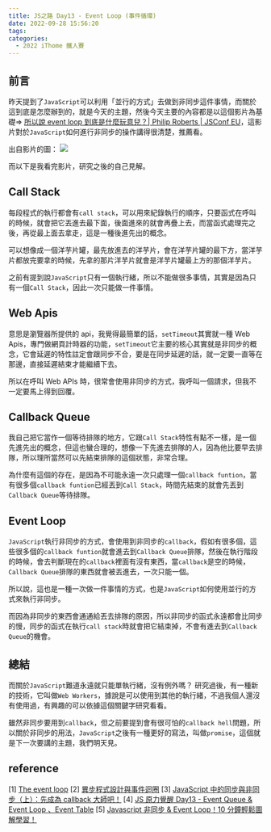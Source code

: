 ```yaml
---
title: JS之路 Day13 - Event Loop (事件循環)
date: 2022-09-28 15:56:20
tags:
categories:
  - 2022 iThome 鐵人賽
---
```


## 前言

昨天提到了`JavaScript`可以利用「並行的方式」去做到非同步這件事情，而關於這到底是怎麼辦到的，就是今天的主題，然後今天主要的內容都是以這個影片為基礎=> [所以說 event loop 到底是什麼玩意兒？| Philip Roberts | JSConf EU](https://www.youtube.com/watch?v=8aGhZQkoFbQ&ab_channel=JSConf)，這影片對於`JavaScript`如何進行非同步的操作講得很清楚，推薦看。

<!--more-->

出自影片的圖：
![](https://i.imgur.com/volAZAZ.png)

而以下是我看完影片，研究之後的自己見解。

## Call Stack

每段程式的執行都會有`call stack`，可以用來紀錄執行的順序，只要函式在呼叫的時候，就會把它丟進去最下面，後面進來的就會再疊上去，而當函式處理完之後，再從最上面去拿走，這是一種後進先出的概念。

可以想像成一個洋芋片罐，最先放進去的洋芋片，會在洋芋片罐的最下方，當洋芋片都放完要拿的時候，先拿的那片洋芋片就會是洋芋片罐最上方的那個洋芋片。

之前有提到說`JavaScript`只有一個執行緒，所以不能做很多事情，其實是因為只有一個`Call Stack`，因此一次只能做一件事情。

## Web Apis

意思是瀏覽器所提供的 api，我覺得最簡單的話，`setTimeout`其實就一種 Web Apis，專門做網頁計時器的功能，`setTimeout`它主要的核心其實就是非同步的概念，它會延遲的特性註定會跟同步不合，要是在同步延遲的話，就一定要一直等在那邊，直接延遲結束才能繼續下去。

所以在呼叫 Web APIs 時，很常會使用非同步的方式，我呼叫一個請求，但我不一定要馬上得到回覆。

## Callback Queue

我自己把它當作一個等待排隊的地方，它跟`Call Stack`特性有點不一樣，是一個先進先出的概念，但這也蠻合理的，想像一下先進去排隊的人，因為他比要早去排隊，所以理所當然可以先結束排隊的這個狀態，非常合理。

為什麼有這個的存在，是因為不可能永遠一次只處理一個`callback funtion`，當有很多個`callback funtion`已經丟到`Call Stack`，時間先結束的就會先丟到`Callback Queue`等待排隊。

## Event Loop

`JavaScript`執行非同步的方式，會使用到非同步的`callback`，假如有很多個，這些很多個的`callback funtion`就會進去到`Callback Queue`排隊，然後在執行階段的時候，會去判斷現在的`callback`裡面有沒有東西，當`callback`是空的時候，`Callback Queue`排隊的東西就會被丟進去，一次只能一個。

所以說，這也是一種一次做一件事情的方式，也是`JavaScript`如何使用並行的方式來執行非同步。

而因為非同步的東西會通通給丟去排隊的原因，所以非同步的函式永遠都會比同步的慢，同步的函式在執行`call stack`時就會把它結束掉，不會有進去到`Callback Queue`的機會。

## 總結

而關於`JavaScript`難道永遠就只能單執行緒，沒有例外嗎？
研究過後，有一種新的技術，它叫做`Web Workers`，據說是可以使用到其他的執行緒，不過我個人還沒有使用過，有興趣的可以依據這個關鍵字研究看看。

雖然非同步要用到`callback`，但之前要提到會有很可怕的`callback hell`問題，所以關於非同步的用法，`JavaScript`之後有一種更好的寫法，叫做`promise`，這個就是下一次要講的主題，我們明天見。

## reference

[1] [The event loop](https://developer.mozilla.org/en-US/docs/Web/JavaScript/EventLoop)
[2] [異步程式設計與事件迴圈](https://eyesofkids.gitbooks.io/javascript-start-from-es6/content/part4/eventloop.html)
[3] [JavaScript 中的同步與非同步（上）：先成為 callback 大師吧！](https://blog.huli.tw/2019/10/04/javascript-async-sync-and-callback/)
[4] [JS 原力覺醒 Day13 - Event Queue & Event Loop 、Event Table](https://ithelp.ithome.com.tw/articles/10221944)
[5] [Javascript 非同步 & Event Loop！10 分鐘輕鬆圖解學習！](https://chanchandev.com/js/Async/async-sync-intro/2534378084/)
